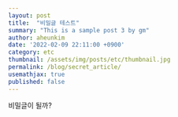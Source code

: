 ```yaml
---
layout: post
title:  "비밀글 테스트"
summary: "This is a sample post 3 by gm"
author: aheunkim
date: '2022-02-09 22:11:00 +0900'
category: etc
thumbnail: /assets/img/posts/etc/thumbnail.jpg
permalink: /blog/secret_article/
usemathjax: true
published: false
---
```


비밀글이 될까?